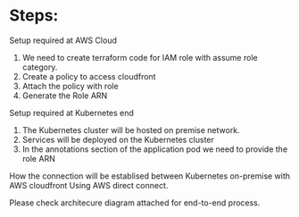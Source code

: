 # Steps:

Setup required at AWS Cloud
1. We need to create terraform code for IAM role with assume role category.
2. Create a policy to access cloudfront
3. Attach the policy with role
4. Generate the Role ARN

Setup required at Kubernetes end

1. The Kubernetes cluster will be hosted on premise network.
2. Services will be deployed on the Kubernetes cluster
3. In the annotations section of the application pod we need to provide the role ARN

How the connection will be establised between Kubernetes on-premise with AWS cloudfront
Using AWS direct connect.

Please check architecure diagram attached for end-to-end process.
